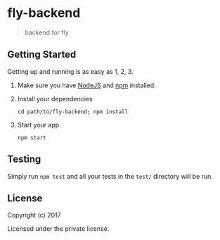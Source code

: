 # fly-backend

> backend for fly 


## Getting Started

Getting up and running is as easy as 1, 2, 3.

1. Make sure you have [NodeJS](https://nodejs.org/) and [npm](https://www.npmjs.com/) installed.
2. Install your dependencies

    ```
    cd path/to/fly-backend; npm install
    ```

3. Start your app

    ```
    npm start
    ```

## Testing

Simply run `npm test` and all your tests in the `test/` directory will be run.


## License

Copyright (c) 2017

Licensed under the private license.
